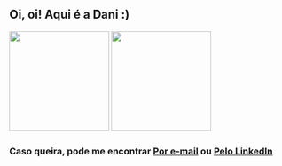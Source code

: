 <h2>Oi, oi! Aqui é a Dani :)</h2>


<div>
  <img height="180em" src="https://github-readme-stats.vercel.app/api?username=DanieleKaroline&show_icons=true&theme=tokyonight&include_all_commits=true&count_private=true"/>
  <img height="180em" src="https://github-readme-stats.vercel.app/api/top-langs/?username=DanieleKaroline&layout=compact&langs_count=7&theme=tokyonight"/>
</div>

<h3>Caso queira, pode me encontrar 
<a href="mailto:carvalho.danielekr@gmail.com" target="_blanc">Por e-mail</a> ou
<a href="https://www.linkedin.com/in/daniele-karoline-carvalho-rosa-8a89a61b0/" target="_blanc">Pelo LinkedIn</a></h3>
<br><br><br>

